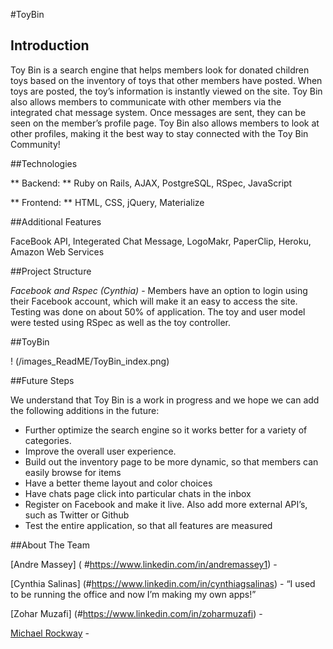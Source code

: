 
#ToyBin

## Introduction

Toy Bin is a search engine that helps members look for donated children toys based on the inventory of toys that other members have posted. When toys are posted, the toy’s information is instantly viewed on the site. Toy Bin also allows members to communicate with other members via the integrated chat message system. Once messages are sent, they can be seen on the member’s profile page. Toy Bin also allows members to look at other profiles, making it the best way to stay connected with the Toy Bin Community! 

##Technologies

** Backend: ** Ruby on Rails, AJAX, PostgreSQL, RSpec, JavaScript

** Frontend: ** HTML, CSS, jQuery, Materialize

##Additional Features 

FaceBook API, Integerated Chat Message, LogoMakr, PaperClip, Heroku, Amazon Web Services 


##Project Structure

_Facebook and Rspec (Cynthia)_ - Members have an option to login using their Facebook account, which will make it an easy to access the site. Testing was done on about 50% of application. The toy and user model were tested using RSpec as well as the toy controller. 







##ToyBin 

! (/images_ReadME/ToyBin_index.png)

##Future Steps

We understand that Toy Bin is a work in progress and we hope we can add the following additions in the future: 

*	Further optimize the search engine so it works better for a variety of categories. 
*	Improve the overall user experience. 
*	Build out the inventory page to be more dynamic, so that members can easily browse for items
*	Have a better theme layout and color choices
*	Have chats page click into particular chats in the inbox
*	Register on Facebook and make it live. Also add more external API’s, such as Twitter or Github 
*	Test the entire application, so that all features are measured


##About The Team 
	
[Andre Massey] ( #https://www.linkedin.com/in/andremassey1) - 

[Cynthia Salinas] (#https://www.linkedin.com/in/cynthiagsalinas) - “I used to be running the office and now I’m making my own apps!”

[Zohar Muzafi] (#https://www.linkedin.com/in/zoharmuzafi) - 
	
[Michael Rockway](#https://www.linkedin.com/in/mrockway) - 